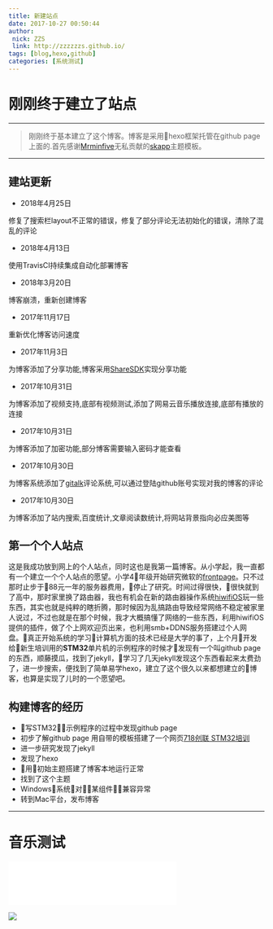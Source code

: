 ```yaml
---
title: 新建站点
date: 2017-10-27 00:50:44
author: 
 nick: ZZS
 link: http://zzzzzzs.github.io/
tags: [blog,hexo,github]
categories: [系统测试]
---
```


# 刚刚终于建立了站点
***

> 刚刚终于基本建立了这个博客。博客是采用hexo框架托管在github page上面的.首先感谢[Mrminfive](https://github.com/Mrminfive)无私贡献的[skapp](https://github.com/Mrminfive/hexo-theme-skapp)主题模板。

***

## 建站更新

* 2018年4月25日

修复了搜索栏layout不正常的错误，修复了部分评论无法初始化的错误，清除了混乱的评论

* 2018年4月13日

使用TravisCI持续集成自动化部署博客

* 2018年3月20日

博客崩溃，重新创建博客

* 2017年11月17日

重新优化博客访问速度

* 2017年11月3日

为博客添加了分享功能,博客采用[ShareSDK](http://www.mob.com/)实现分享功能

* 2017年10月31日

为博客添加了视频支持,底部有视频测试,添加了网易云音乐播放连接,底部有播放的连接

* 2017年10月31日

为博客添加了加密功能,部分博客需要输入密码才能查看

* 2017年10月30日

为博客系统添加了[gitalk](https://gitalk.github.io/)评论系统,可以通过登陆github账号实现对我的博客的评论

* 2017年10月30日

为博客添加了站内搜索,百度统计,文章阅读数统计,将网站背景指向必应美图等


## 第一个个人站点
这是我成功放到网上的个人站点，同时这也是我第一篇博客。从小学起，我一直都有一个建立一个个人站点的愿望。小学4年级开始研究微软的[frontpage](https://baike.baidu.com/item/Frontpage/2137423?fr=aladdin)。只不过那时止步于88元一年的服务器费用，停止了研究。时间过得很快，很快就到了高中，那时家里换了路由器，我也有机会在新的路由器操作系统[hiwifiOS](http://www.hiwifi.com)玩一些东西，其实也就是纯粹的瞎折腾，那时候因为乱搞路由导致经常网络不稳定被家里人说过，不过也就是在那个时候，我才大概搞懂了网络的一些东西，利用hiwifiOS提供的插件，做了个上网欢迎页出来，也利用smb+DDNS服务搭建过个人网盘。真正开始系统的学习计算机方面的技术已经是大学的事了，上个月开发给新生培训用的**STM32**单片机的示例程序的时候才发现有一个叫github page的东西，顺藤摸瓜，找到了jekyll，学习了几天jekyll发现这个东西看起来太费劲了，进一步搜索，便找到了简单易学hexo，建立了这个很久以来都想建立的博客，也算是实现了儿时的一个愿望吧。
## 构建博客的经历
* 写STM32示例程序的过程中发现github page
* 初步了解github page 用自带的模板搭建了一个网页[718创联 STM32培训](https://zzzzzzs.github.io/STM32Learning/)
* 进一步研究发现了jekyll
* 发现了hexo
* 用初始主题搭建了博客本地运行正常
* 找到了这个主题
* Windows系统对某组件兼容异常
* 转到Mac平台，发布博客

***

# 音乐测试

<iframe frameborder="no" border="0" marginwidth="0" marginheight="0" width=330 height=86 src="//music.163.com/outchain/player?type=2&id=5264843&auto=0&height=66"></iframe>


<!-- UY BEGIN -->
<div id="uyan_frame"></div>
<script type="text/javascript" src="http://v2.uyan.cc/code/uyan.js?uid=2147909"></script>
<!-- UY END -->


![](http://zzshubimage-1253829354.file.myqcloud.com/718logo.jpg)


